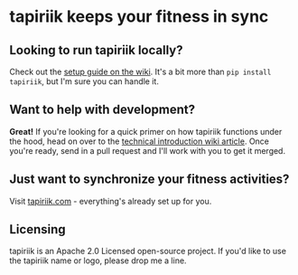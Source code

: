 tapiriik keeps your fitness in sync
========


## Looking to run tapiriik locally?

Check out the [setup guide on the wiki](https://github.com/cpfair/tapiriik/wiki/Running-tapiriik-locally). It's a bit more than `pip install tapiriik`, but I'm sure you can handle it.

## Want to help with development?

**Great!** If you're looking for a quick primer on how tapiriik functions under the hood, head on over to the [technical introduction wiki article](https://github.com/cpfair/tapiriik/wiki/tapiriik-internals-(the-crash-course)). Once you're ready, send in a pull request and I'll work with you to get it merged.

## Just want to synchronize your fitness activities?
Visit [tapiriik.com](https://tapiriik.com) - everything's already set up for you.

## Licensing
tapiriik is an Apache 2.0 Licensed open-source project. If you'd like to use the tapiriik name or logo, please drop me a line.
